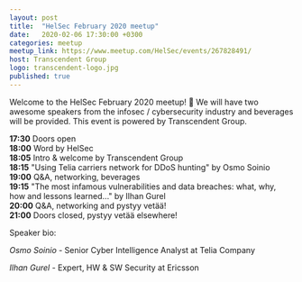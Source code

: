 ```yaml
---
layout: post
title:  "HelSec February 2020 meetup"
date:   2020-02-06 17:30:00 +0300
categories: meetup
meetup_link: https://www.meetup.com/HelSec/events/267828491/ 
host: Transcendent Group
logo: transcendent-logo.jpg
published: true
---
```


Welcome to the HelSec February 2020 meetup! 🤗 We will have two awesome speakers from the infosec / cybersecurity industry and beverages will be provided. This event is powered by Transcendent Group.

**17:30** Doors open  
**18:00** Word by HelSec  
**18:05** Intro & welcome by Transcendent Group  
**18:15** "Using Telia carriers network for DDoS hunting" by Osmo Soinio  
**19:00** Q&A, networking, beverages  
**19:15** "The most infamous vulnerabilities and data breaches: what, why, how and lessons learned..." by Ilhan Gurel  
**20:00** Q&A, networking and pystyy vetää!  
**21:00** Doors closed, pystyy vetää elsewhere!

Speaker bio:

_Osmo Soinio_ - Senior Cyber Intelligence Analyst at Telia Company

_Ilhan Gurel_ - Expert, HW & SW Security at Ericsson
